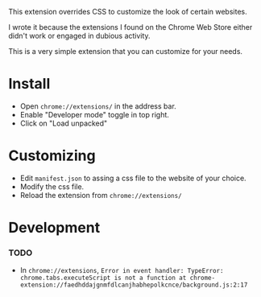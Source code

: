 This extension overrides CSS to customize the look of certain websites.

I wrote it because the extensions I found on the Chrome Web Store either didn't work or engaged in dubious activity.

This is a very simple extension that you can customize for your needs.


# Install
* Open `chrome://extensions/` in the address bar.
* Enable "Developer mode" toggle in top right.
* Click on "Load unpacked"

# Customizing
* Edit `manifest.json` to assing a css file to the website of your choice.
* Modify the css file.
* Reload the extension from `chrome://extensions/`

# Development

### TODO
- In `chrome://extensions`,  `Error in event handler: TypeError: chrome.tabs.executeScript is not a function at chrome-extension://faedhddajgnmfdlcanjhabhepolkcnce/background.js:2:17`
